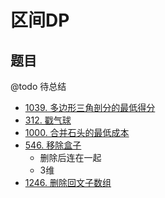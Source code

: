 # 区间DP

## 题目

@todo 待总结

- [1039. 多边形三角剖分的最低得分](https://leetcode-cn.com/problems/minimum-score-triangulation-of-polygon/)
- [312. 戳气球](https://leetcode-cn.com/problems/burst-balloons/)
- [1000. 合并石头的最低成本](https://leetcode-cn.com/problems/minimum-cost-to-merge-stones/)
- [546. 移除盒子](https://leetcode-cn.com/problems/remove-boxes/)
  - 删除后连在一起
  - 3维
- [1246. 删除回文子数组](https://leetcode-cn.com/problems/palindrome-removal/)
